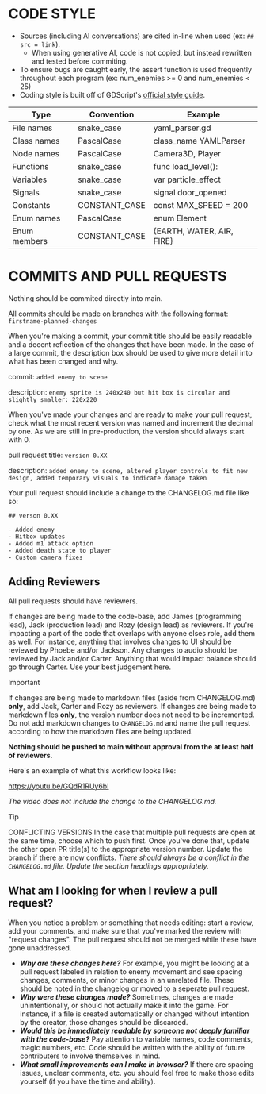 # CODE STYLE

- Sources (including AI conversations) are cited in-line when used (ex: `## src = link`).
  - When using generative AI, code is not copied, but instead rewritten and tested before commiting.
- To ensure bugs are caught early, the assert function is used frequently throughout each program (ex: num_enemies >= 0 and num_enemies < 25)
- Coding style is built off of GDScript's [official style guide](https://docs.godotengine.org/en/stable/tutorials/scripting/gdscript/gdscript_styleguide.html).

| Type         | Convention    | Example                   |
| ------------ | ------------- | ------------------------- |
| File names   | snake_case    | yaml_parser.gd            |
| Class names  | PascalCase    | class_name YAMLParser     |
| Node names   | PascalCase    | Camera3D, Player          |
| Functions    | snake_case    | func load_level():        |
| Variables    | snake_case    | var particle_effect       |
| Signals      | snake_case    | signal door_opened        |
| Constants    | CONSTANT_CASE | const MAX_SPEED = 200     |
| Enum names   | PascalCase    | enum Element              |
| Enum members | CONSTANT_CASE | {EARTH, WATER, AIR, FIRE} |

# COMMITS AND PULL REQUESTS

Nothing should be commited directly into main.

All commits should be made on branches with the following format:
`firstname-planned-changes`

When you're making a commit, your commit title should be easily readable and a decent reflection of the changes that have been made. In the case of a large commit, the description box should be used to give more detail into what has been changed and why.

commit: `added enemy to scene`

description: `enemy sprite is 240x240 but hit box is circular and slightly smaller: 220x220`

When you've made your changes and are ready to make your pull request, check what the most recent version was named and increment the decimal by one. As we are still in pre-production, the version should always start with 0.

pull request title: `version 0.XX`

description: `added enemy to scene, altered player controls to fit new design, added temporary visuals to indicate damage taken`

Your pull request should include a change to the CHANGELOG.md file like so:

```
## verson 0.XX

- Added enemy
- Hitbox updates
- Added m1 attack option
- Added death state to player
- Custom camera fixes
```

## Adding Reviewers

All pull requests should have reviewers. 

If changes are being made to the code-base, add James (programming lead), Jack (production lead) and Rozy (design lead) as reviewers. If you're impacting a part of the code that overlaps with anyone elses role, add them as well. For instance, anything that involves changes to UI should be reviewed by Phoebe and/or Jackson. Any changes to audio should be reviewed by Jack and/or Carter. Anything that would impact balance should go through Carter. Use your best judgement here.

> [!IMPORTANT]
>
> If changes are being made to markdown files (aside from CHANGELOG.md) **only**, add Jack, Carter and Rozy as reviewers. If changes are being made to markdown files **only**, the version number does not need to be incremented. Do not add markdown changes to `CHANGELOG.md` and name the pull request according to how the markdown files are being updated.

**Nothing should be pushed to main without approval from the at least half of reviewers.**

Here's an example of what this workflow looks like:

https://youtu.be/GQdR1RUy6bI

*The video does not include the change to the CHANGELOG.md.*

> [!TIP]
>
> CONFLICTING VERSIONS
> In the case that multiple pull requests are open at the same time, choose which to push first. Once you've done that, update the other open PR title(s) to the appropriate version number. Update the branch if there are now conflicts. *There should always be a conflict in the `CHANGELOG.md` file. Update the section headings appropriately.*

## What am I looking for when I review a pull request?

When you notice a problem or something that needs editing: start a review, add your comments, and make sure that you've marked the review with "request changes". The pull request should not be merged while these have gone unaddressed.

- ***Why are these changes here?*** For example, you might be looking at a pull request labeled in relation to enemy movement and see spacing changes, comments, or minor changes in an unrelated file. These should be noted in the changelog or moved to a seperate pull request.
- ***Why were these changes made?*** Sometimes, changes are made unintentionally, or should not actually make it into the game. For instance, if a file is created automatically or changed without intention by the creator, those changes should be discarded.
- ***Would this be immediately readable by someone not deeply familiar with the code-base?*** Pay attention to variable names, code comments, magic numbers, etc. Code should be written with the ability of future contributers to involve themselves in mind.
- ***What small improvements can I make in browser?*** If there are spacing issues, unclear comments, etc. you should feel free to make those edits yourself (if you have the time and ability).
